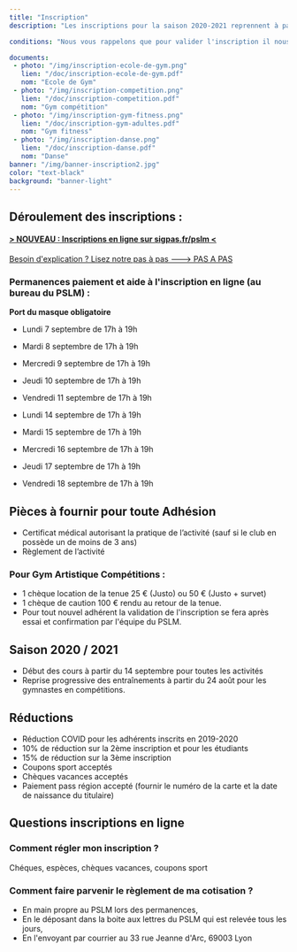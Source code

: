 ```yaml
---
title: "Inscription"
description: "Les inscriptions pour la saison 2020-2021 reprennent à partir du 23 juin.<br>Retrouvez tous les horaires d'inscription et les pièces à fournir ci dessous.<br>Les horaires des cours dispensés sont dans la rubrique Activités ainsi que sur les fiches d'inscriptions que vous trouverez ci-dessous."

conditions: "Nous vous rappelons que pour valider l'inscription il nous faut impérativement le règlement.<br> Le certificat médical est obligatoire pour les activités gyms."

documents:
 - photo: "/img/inscription-ecole-de-gym.png"
   lien: "/doc/inscription-ecole-de-gym.pdf"
   nom: "Ecole de Gym"
 - photo: "/img/inscription-competition.png"
   lien: "/doc/inscription-competition.pdf"
   nom: "Gym compétition"
 - photo: "/img/inscription-gym-fitness.png"
   lien: "/doc/inscription-gym-adultes.pdf"
   nom: "Gym fitness"
 - photo: "/img/inscription-danse.png"
   lien: "/doc/inscription-danse.pdf"
   nom: "Danse"
banner: "/img/banner-inscription2.jpg"
color: "text-black"
background: "banner-light"
---
```

## Déroulement des inscriptions :
#### <a href="https://sigpas.fr/pslm" target="_blank">> NOUVEAU : Inscriptions en ligne sur sigpas.fr/pslm <</a>

<div class="pas-a-pas">
<a href="/inscription-explication/">Besoin d'explication ? Lisez notre pas à pas  ---> PAS A PAS</a></div>

### Permanences paiement et aide à l'inscription en ligne (au bureau du PSLM) :
**Port du masque obligatoire**

- Lundi 7 septembre de 17h à 19h
- Mardi 8 septembre de 17h à 19h
- Mercredi 9 septembre de 17h à 19h
- Jeudi 10 septembre de 17h à 19h
- Vendredi 11 septembre de 17h à 19h

- Lundi 14 septembre de 17h à 19h
- Mardi 15 septembre de 17h à 19h
- Mercredi 16 septembre de 17h à 19h
- Jeudi 17 septembre de 17h à 19h
- Vendredi 18 septembre de 17h à 19h


## Pièces à fournir pour toute Adhésion
- Certificat médical autorisant la pratique de l’activité (sauf si le club en possède un de moins de 3 ans)
- Règlement de l’activité

### Pour Gym Artistique Compétitions :
- 1 chèque location de la tenue 25 € (Justo) ou 50 € (Justo + survet)
- 1 chèque de caution 100 € rendu au retour de la tenue.
- Pour tout nouvel adhérent la validation de l'inscription se fera après essai et confirmation par l'équipe du PSLM.

## Saison 2020 / 2021
- Début des cours à partir du 14 septembre pour toutes les activités
- Reprise progressive des entraînements à partir du 24 août
pour les gymnastes en compétitions.

## Réductions
- Réduction COVID pour les adhérents inscrits en 2019-2020
- 10% de réduction sur la 2ème inscription et pour les étudiants
- 15% de réduction sur la 3ème inscription
- Coupons sport acceptés
- Chèques vacances acceptés
- Paiement pass région accepté (fournir le numéro de la carte et la date de naissance du titulaire)

## Questions inscriptions en ligne

### Comment régler mon inscription ?
 Chéques, espèces, chèques vacances, coupons sport

### Comment faire parvenir le règlement de ma cotisation ?
- En main propre au PSLM lors des permanences,
- En le déposant dans la boite aux lettres du PSLM qui est relevée tous les jours,
- En l'envoyant par courrier au 33 rue Jeanne d'Arc, 69003 Lyon
